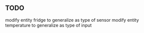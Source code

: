 ## TODO
modify entity fridge to generalize as type of sensor
modify entity temperature to generalize as type of input
